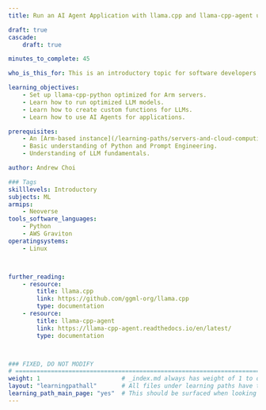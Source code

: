 ```yaml
---
title: Run an AI Agent Application with llama.cpp and llama-cpp-agent using KleidiAI on Arm servers.

draft: true
cascade:
    draft: true

minutes_to_complete: 45

who_is_this_for: This is an introductory topic for software developers and ML engineers looking to run an AI Agent Application.

learning_objectives:
    - Set up llama-cpp-python optimized for Arm servers.
    - Learn how to run optimized LLM models.
    - Learn how to create custom functions for LLMs.
    - Learn how to use AI Agents for applications.

prerequisites:
    - An [Arm-based instance](/learning-paths/servers-and-cloud-computing/csp/) from a cloud service provider or an on-premise Arm server.
    - Basic understanding of Python and Prompt Engineering.
    - Understanding of LLM fundamentals.

author: Andrew Choi

### Tags
skilllevels: Introductory
subjects: ML
armips:
    - Neoverse
tools_software_languages:
    - Python
    - AWS Graviton
operatingsystems:
    - Linux



further_reading:
    - resource:
        title: llama.cpp
        link: https://github.com/ggml-org/llama.cpp
        type: documentation
    - resource:
        title: llama-cpp-agent
        link: https://llama-cpp-agent.readthedocs.io/en/latest/
        type: documentation



### FIXED, DO NOT MODIFY
# ================================================================================
weight: 1                       # _index.md always has weight of 1 to order correctly
layout: "learningpathall"       # All files under learning paths have this same wrapper
learning_path_main_page: "yes"  # This should be surfaced when looking for related content. Only set for _index.md of learning path content.
---
```

